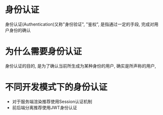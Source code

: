 # 身份认证

身份认证(Authentication)又称"身份验证", "鉴权", 是指通过一定的手段, 完成对用户身份的确认

# 为什么需要身份认证

身份认证的目的, 是为了确认当前所生成为某种身份的用户, 确实是所声称的用户, 

# 不同开发模式下的身份认证

* 对于服务端渲染推荐使用Session认证机制
* 前后端分离推荐使用JWT身份认证

‍
